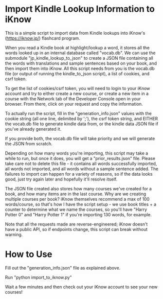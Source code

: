 # Import Kindle Lookup Information to iKnow

This is a simple script to import data from Kindle lookups into iKnow's (https://iknow.jp/) flashcard program.


When you read a Kindle book at highlight/lookup a word, it stores all the words looked up in an internal database called "vocab.db".  We can use the submodule "jp_kindle_lookup_to_json" to create a JSON file containing all the words with translations and sample sentences based on your book, and then import them into iKnow.  All this script needs from you is the vocab.db file (or output of running the kindle_to_json script), a list of cookies, and csrf token.



To get the list of cookies/csrf token, you will need to login to your iKnow account and try to either create a new course, or create a new item in a course with the Network tab of the Developer Console open in your browser.  From there, click on your request and copy the information.


To actually run the script, fill in the "generation_info.json" values with the cookie string (all one line, delimited by ';'), the csrf token string, and EITHER the vocab.db file to generate kindle data from, or the kindle data JSON file if you've already generated it.

If you provide both, the vocab.db file will take priority and we will generate the JSON from scratch.


Depending on how many words you're importing, this script may take a while to run, but once it does, you will get a "prior_results.json" file.  Please take care not to delete this file - it contains all words successfully imported, all words not imported, and all words without a sample sentence added.  The failures to import can happen for a variety of reasons, so if the data looks good, just try again later and hopefully it'll resolve itself.  

The JSON file created also stores how many courses we've created for a book, and how many items are in the last course.  Why are we creating multiple courses per book?  iKnow themselves recommend a max of 100 words/course, so that's how I have the script setup - we use book titles + a counter to determine what we name the courses, so you'll have "Harry Potter 0" and "Harry Potter 1" if you're importing 130 words, for example.




Note that all the requests made are reverse-engineered; iKnow doesn't have a public API, so if endpoints change, this script can break without warning.

# How to Use

Fill out the "generation_info.json" file as explained above.

Run "python import_to_iknow.py"

Wait a few minutes and then check out your iKnow account to see your new courses!
